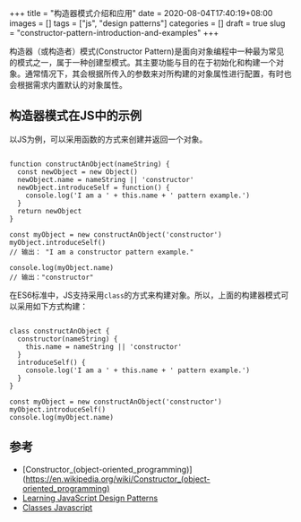 +++
title = "构造器模式介绍和应用"
date = 2020-08-04T17:40:19+08:00
images = []
tags = ["js", "design patterns"]
categories = []
draft = true
slug = "constructor-pattern-introduction-and-examples"
+++

构造器（或构造者）模式(Constructor Pattern)是面向对象编程中一种最为常见的模式之一，属于一种创建型模式。其主要功能与目的在于初始化和构建一个对象。通常情况下，其会根据所传入的参数来对所构建的对象属性进行配置，有时也会根据需求内置默认的对象属性。

## 构造器模式在JS中的示例

以JS为例，可以采用函数的方式来创建并返回一个对象。

```

function constructAnObject(nameString) {
  const newObject = new Object()
  newObject.name = nameString || 'constructor'
  newObject.introduceSelf = function() {
    console.log('I am a ' + this.name + ' pattern example.')
  }
  return newObject
}

const myObject = new constructAnObject('constructor')
myObject.introduceSelf()
// 输出： "I am a constructor pattern example."

console.log(myObject.name)
// 输出："constructor"

```

在ES6标准中，JS支持采用`class`的方式来构建对象。所以，上面的构建器模式可以采用如下方式构建：

```

class constructAnObject {
  constructor(nameString) {
    this.name = nameString || 'constructor'
  }
  introduceSelf() {
    console.log('I am a ' + this.name + ' pattern example.')
  }
}

const myObject = new constructAnObject('constructor')
myObject.introduceSelf()
console.log(myObject.name)

```



## 参考
- [Constructor_(object-oriented_programming)](https://en.wikipedia.org/wiki/Constructor_(object-oriented_programming)
- [Learning JavaScript Design Patterns](https://addyosmani.com/resources/essentialjsdesignpatterns/book/#constructorpatternjavascript)
- [Classes Javascript](https://developer.mozilla.org/en-US/docs/Web/JavaScript/Reference/Classes)
